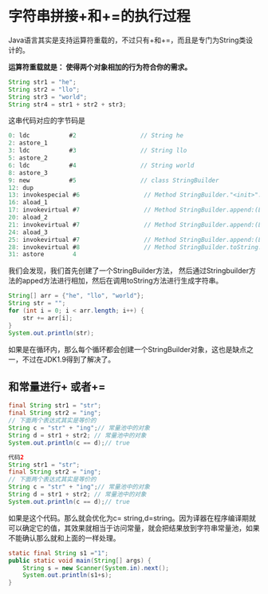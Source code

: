 # 字符串拼接+和+=的执行过程

Java语言其实是支持运算符重载的，不过只有+和+=，而且是专门为String类设计的。

**运算符重载就是： 使得两个对象相加的行为符合你的需求。**

~~~java
String str1 = "he";
String str2 = "llo";
String str3 = "world";
String str4 = str1 + str2 + str3;
~~~

这串代码对应的字节码是

~~~c
0: ldc           #2                  // String he
2: astore_1
3: ldc           #3                  // String llo
5: astore_2
6: ldc           #4                  // String world
8: astore_3
9: new           #5                  // class StringBuilder
12: dup
13: invokespecial #6                  // Method StringBuilder."<init>":()V
16: aload_1
17: invokevirtual #7                  // Method StringBuilder.append:(Ljava/lang/String;)Ljava/lang/StringBuilder;
20: aload_2
21: invokevirtual #7                  // Method StringBuilder.append:(Ljava/lang/String;)Ljava/lang/StringBuilder;
24: aload_3
25: invokevirtual #7                  // Method StringBuilder.append:(Ljava/lang/String;)Ljava/lang/StringBuilder;
28: invokevirtual #8                  // Method StringBuilder.toString:()Ljava/lang/String;
31: astore        4
~~~

我们会发现，我们首先创建了一个StringBuilder方法， 然后通过Stringbuilder方法的apped方法进行相加，然后在调用toString方法进行生成字符串。

~~~java
String[] arr = {"he", "llo", "world"};
String str = "";
for (int i = 0; i < arr.length; i++) {
    str += arr[i];
}
System.out.println(str);
~~~

如果是在循环内，那么每个循环都会创建一个StringBuilder对象，这也是缺点之一，不过在JDK1.9得到了解决了。

## 和常量进行+ 或者+= 

~~~java
final String str1 = "str";
final String str2 = "ing";
// 下面两个表达式其实是等价的
String c = "str" + "ing";// 常量池中的对象
String d = str1 + str2; // 常量池中的对象
System.out.println(c == d);// true

代码2
String str1 = "str";
final String str2 = "ing";
// 下面两个表达式其实是等价的
String c = "str" + "ing";// 常量池中的对象
String d = str1 + str2; // 常量池中的对象
System.out.println(c == d);// true
~~~

如果是这个代码。那么就会优化为c= string,d=string。因为译器在程序编译期就可以确定它的值，其效果就相当于访问常量，就会把结果放到字符串常量池，如果不能确认那么就和上面的一样处理。

```java
static final String s1 ="1";
public static void main(String[] args) {
    String s = new Scanner(System.in).next();
    System.out.println(s1+s);
}
```

